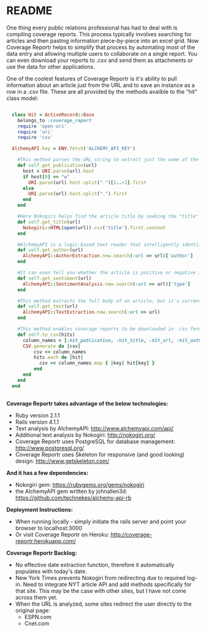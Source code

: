 # README

One thing every public relations professional has had to deal with is compiling coverage reports. This process typically involves searching for articles and then pasting information piece-by-piece into an excel grid. Now Coverage Reportr helps to simplify that process by automating most of the data entry and allowing multiple users to collaborate on a single report. You can even download your reports to .csv and send them as attachments or use the data for other applications.

One of the coolest features of Coverage Reportr is it's ability to pull information about an article just from the URL and to save an instance as a row in a .csv file. These are all provided by the methods availble to the "hit" class model:

```ruby

  class Hit < ActiveRecord::Base
    belongs_to :coverage_report
    require 'open-uri'
    require 'uri'
    require 'csv'

  AlchemyAPI.key = ENV.fetch('ALCHEMY_API_KEY')

    #This method parses the URL string to extract just the name of the publication.
    def self.get_publication(url)
      host = URI.parse(url).host
      if host[0] == "w"
        URI.parse(url).host.split(".")[1..-2].first
      else
        URI.parse(url).host.split(".").first
      end
    end

    #Here Nokogiri helps find the article title by seeking the "title" css selector, it works most of the time.
    def self.get_title(url)
      Nokogiri::HTML(open(url)).css('title').first.content
    end

    #AlchemyAPI is a logic-based text reader that intelligently identifies the author of an article.
    def self.get_author(url)
      AlchemyAPI::AuthorExtraction.new.search(:url => url)['author']
    end

    #It can even tell you whether the article is positive or negative in tone, which is an important feature for PR people.
    def self.get_sentiment(url)
      AlchemyAPI::SentimentAnalysis.new.search(:url => url)['type']
    end

    #This method extracts the full body of an article, but it's currently not utilized in the current feature-set.
    def self.get_text(url)
      AlchemyAPI::TextExtraction.new.search(:url => url)
    end

    #This method enables coverage reports to be downloaded in .csv format.
    def self.to_csv(hits)
      column_names = [:hit_publication, :hit_title, :hit_url, :hit_author, :hit_date, :hit_sentiment]
      CSV.generate do |csv|
          csv << column_names
          hits.each do |hit|
            csv << column_names.map { |key| hit[key] }
          end
      end
    end
  end
  
```

**Coverage Reportr takes advantage of the below technologies:**

* Ruby version 2.1.1
* Rails version 4.1.1
* Text analysis by AlchemyAPI: http://www.alchemyapi.com/api/
* Additional text analysis by Nokogiri: http://nokogiri.org/
* Coverage Reportr uses PostgreSQL for database management: http://www.postgresql.org/
* Coverage Reportr uses Skeleton for responsive (and good looking) design: http://www.getskeleton.com/

**And it has a few dependencies:**
* Nokogiri gem: https://rubygems.org/gems/nokogiri
* the AlchemyAPI gem written by johnallen3d: https://github.com/technekes/alchemy-api-rb

**Deployment Instructions:**
* When running locally - simply initiate the rails server and point your browser to localhost:3000
* Or visit Coverage Reportr on Heroku: http://coverage-reportr.herokuapp.com/

**Coverage Reportr Backlog:**
* No effective date extraction function, therefore it automatically populates with today's date.
* New York Times prevents Nokogiri from redirecting due to required log-in. Need to integrate NYT article API and add methods specifically for that site. This may be the case with other sites, but I have not come across them yet.
* When the URL is analyzed, some sites redirect the user directly to the original page:
  * ESPN.com
  * Cnet.com
